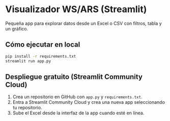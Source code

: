 # Visualizador WS/ARS (Streamlit)

Pequeña app para explorar datos desde un Excel o CSV con filtros, tabla y un gráfico.

## Cómo ejecutar en local
```bash
pip install -r requirements.txt
streamlit run app.py
```

## Despliegue gratuito (Streamlit Community Cloud)
1. Crea un repositorio en GitHub con `app.py` y `requirements.txt`.
2. Entra a Streamlit Community Cloud y crea una nueva app seleccionando tu repositorio.
3. Sube el Excel desde la interfaz de la app cuando esté en línea.
